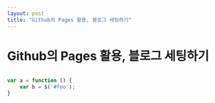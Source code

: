 ```yaml
---
layout: post
title: "Github의 Pages 활용, 블로그 세팅하기"
---
```

# Github의 Pages 활용, 블로그 세팅하기

```javascript

var a = function () {
	var b = $('#foo');
}
```






